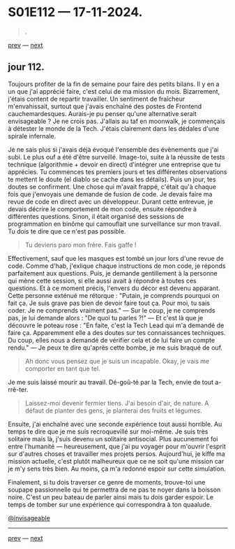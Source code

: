 # S01E112 — 17-11-2024.

> *.*

[prev](S01E111-16-11-2024.md) — [next](S01E01-29-07-2024.md)     

## jour 112.

Toujours profiter de la fin de semaine pour faire des petits bilans. Il y en a un que j'ai apprécié faire, c'est celui de ma mission du mois. Bizarrement, j'étais content de repartir travailler. Un sentiment de fraîcheur m'envahissait, surtout que j'avais enchaîné des postes de Frontend cauchemardesques. Aurais-je pu penser qu'une alternative serait envisageable ? Je ne crois pas. J'allais au taf en moonwalk, je commençais à détester le monde de la Tech. J'étais clairement dans les dédales d'une spirale infernale.

Je ne sais plus si j'avais déjà évoqué l'ensemble des évènements que j'ai subi. Le plus ouf a été d'être surveillé. Image-toi, suite à la réussite de tests technique (algorithmie + devoir en direct) d'intégrer une entreprise que tu apprécies. Tu commences tes premiers jours et tes différentes observations te mettent le doute (el diablo se cache dans les détails). Puis un jour, tes doutes se confirment. Une chose qui m'avait frappé, c'était qu'à chaque fois que j'envoyais une demande de fusion de code. Je devais faire ma revue de code en direct avec un développeur. Durant cette entrevue, je devais décrire le comportement de mon code, ensuite répondre à différentes questions. Sinon, il était organisé des sessions de programmation en binôme qui camouflait une surveillance sur mon travail. Tu dois te dire que ce n'est pas possible.

> Tu deviens paro mon frère. Fais gaffe !

Effectivement, sauf que les masques est tombé un jour lors d'une revue de code. Comme d'hab, j'exlique chaque instructions de mon code, je réponds parfaitement aux questions. Puis, je demande gentillement à la personne qui mène cette session, si elle aussi avait à répondre à toutes ces questions. Et à ce moment précis, l'envers du décor est devenu apparant. Cette personne exténué me rétorque : "Putain, je comprends pourquoi on fait ça. Je suis grave pas bien de devoir faire tout ça. Pour moi, tu sais coder. Je ne comprends vraiment pas." — Sur le coup, je ne comprends pas, je lui demande alors : "De quoi tu parles ?!" — Et c'est là que je découvre le poteau rose : "En faite, c'est la Tech Lead qui m'a demandé de faire ça. Apparemment elle a des doutes sur tes connaissances techniques. Du coup, elles nous a demandé de vérifier cela et de lui faire un compte rendu." — Je peux te dire qu'après cette bombe, je me suis braqué de ouf.

> Ah donc vous pensez que je suis un incapable. Okay, je vais me comporter en tant que tel.

Je me suis laissé mourir au travail. Dé-goû-té par la Tech, envie de tout a-rrê-ter.

> Laissez-moi devenir fermier tiens. J'ai besoin d'air, de nature. A défaut de planter des gens, je planterai des fruits et légumes.

Ensuite, j'ai enchaîné avec une seconde expérience tout aussi horrible. Au temps te dire que je me suis recroquevillé sur moi-même. Je suis très solitaire mais là, j'suis devenu un solitaire antisocial. Plus aucunement foi entre l'humanité — heureusement, que j'ai pu voyager pour m'ouvrir l'esprit sur d'autres choses et travailler mes projets persos. Aujourd'hui, je kiffe ma mission actuelle, c'est plutôt malheureux que ce ne soit qu'une mission car je m'y sens très bien. Au moins, ça m'a redonné espoir sur cette simulation.

Finalement, si tu dois traverser ce genre de moments, trouve-toi une soupape passionnelle qui te permettra de ne pas te noyer dans la boisson noire. C'est un peu bateau de parler ainsi mais tu dois garder espoir. Le temps de tomber sur une expérience qui correspondra à ton quaalude.

[@invisageable](https://twitter.com/invisageable)   

---

[prev](S01E111-16-11-2024.md) — [next](S01E01-29-07-2024.md)   
